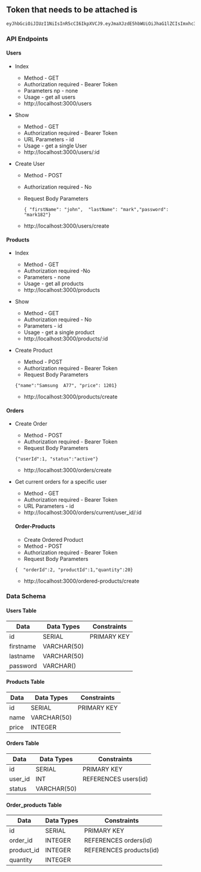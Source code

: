 ## Token that needs to be attached is 
```
eyJhbGciOiJIUzI1NiIsInR5cCI6IkpXVCJ9.eyJmaXJzdE5hbWUiOiJhaG1lZCIsImxhc3ROYW1lIjoiQWx5IiwiaWF0IjoxNjc1MzUwODU5fQ.ixq7tJJ6pUvst80TeKA7A5wlGfcCCmwtamMCsB_B0OE
```
###  API Endpoints
#### Users
- Index 
  * Method           -  GET
  * Authorization required    - Bearer Token
  * Parameters    np    - none
  * Usage             - get all users
  * http://localhost:3000/users

- Show 
  * Method           -  GET
  * Authorization required    - Bearer Token
  * URL Parameters        - id
  * Usage             - get a single User
  * http://localhost:3000/users/:id
 

- Create User
  * Method           -  POST
  * Authorization required    - No
  * Request Body Parameters

       ```
       { "firstName": "john",  "lastName": "mark","password": "mark182"}
       ```
  * http://localhost:3000/users/create

#### Products

- Index 
  * Method           -  GET
  * Authorization required    -No
  * Parameters        - none
  * Usage             - get all products
  * http://localhost:3000/products

- Show 
  * Method           -  GET
  * Authorization required    - No
  * Parameters        - id
  * Usage             - get a single product
  * http://localhost:3000/products/:id
 

- Create Product
  * Method           -  POST
  * Authorization required    - Bearer Token
  * Request Body Parameters    

  ```
  {"name":"Samsung  A77", "price": 1201}
  ```
  * http://localhost:3000/products/create


#### Orders 

- Create Order
  * Method           -  POST
  * Authorization required    - Bearer Token
  * Request Body Parameters   

  ```
  {"userId":1, "status":"active"}
  ```
  * http://localhost:3000/orders/create


- Get current orders for a specific user
  * Method           -  GET
  * Authorization required    - Bearer Token
  * URL Parameters        -  id
  * http://localhost:3000/orders/current/user_id/:id

  #### Order-Products
  - Create Ordered Product
  * Method            - POST
  * Authorization required    - Bearer  Token
  * Request Body Parameters 

  ```
  {  "orderId":2, "productId":1,"quantity":20}
  ```
  * http://localhost:3000/ordered-products/create


  
### Data Schema
#### Users Table

| Data | Data Types | Constraints  |
| ------------------ | ------------------ |  ------------------ |
| id | SERIAL | PRIMARY KEY |
| firstname | VARCHAR(50) 
| lastname | VARCHAR(50) 
| password | VARCHAR()
#### Products Table
| Data | Data Types | Constraints  |
| ------------------ | ------------------ |  ------------------ |
| id | SERIAL | PRIMARY KEY |
| name | VARCHAR(50) |
| price | INTEGER |

#### Orders Table
| Data | Data Types | Constraints  |
| ------------------ | ------------------ |  ------------------ |
| id | SERIAL | PRIMARY KEY |
| user_id | INT |  REFERENCES users(id) | NOT NULL |
| status | VARCHAR(50) |


#### Order_products Table
| Data | Data Types | Constraints  |
| ------------------ | ------------------ |  ------------------ |
| id | SERIAL | PRIMARY KEY |
| order_id | INTEGER | REFERENCES orders(id) |
| product_id | INTEGER | REFERENCES products(id) |
| quantity | INTEGER |  |


